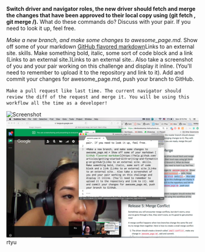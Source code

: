 **Switch driver and navigator roles, the new driver should fetch and merge the changes that have been approved to their local copy using (git fetch <remote> <branch>, git merge <remote>/<branch>).** What do these commands do? Discuss with your pair. If you need to look it up, feel free.

*Make a new branch, and make some changes to awesome_page.md.* Show off some of your markdown [GitHub flavored markdown](https://help.github.com/articles/getting-started-with-writing-and-formatting-on-github/)Links to an external site. skills. Make something bold, italic, some sort of code block and a link (Links to an external site.)Links to an external site.. Also take a screenshot of you and your pair working on this challenge and display it inline. (You'll need to remember to upload it to the repository and link to it). Add and commit your changes for awesome_page.md, push your branch to GitHub.

```
Make a pull request like last time. The current navigator should review the diff of the request and merge it. You will be using this workflow all the time as a developer!
```

![Screenshot](https://github.com/rnose512/phase-0-gps-1/blob/master/screenshot.png)
![Screenshot2](./screenshot.png)
rtyu